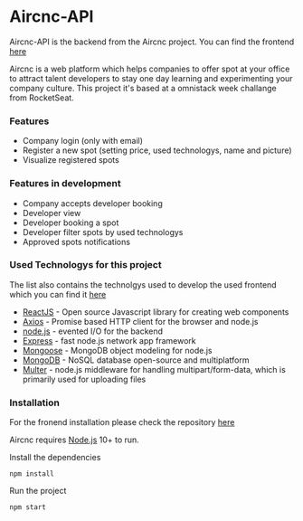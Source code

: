 # Aircnc-API

Aircnc-API is the backend from the Aircnc project. You can find the frontend [here](https://github.com/camillodev/aircnc)

Aircnc is a web platform which helps companies to offer spot at your office to attract talent developers to stay one day learning and experimenting your company culture. 
This project it's based at a omnistack week challange from RocketSeat. 


### Features

- Company login (only with email)
- Register a new spot (setting price, used technologys, name and picture) 
- Visualize registered spots


### Features in development
  - Company accepts developer booking
  - Developer view
  - Developer booking a spot
  - Developer filter spots by used technologys
  - Approved spots notifications


### Used Technologys for this project
The list also contains the technolgys used to develop the used frontend which you can find it [here](https://github.com/camillodev/aircnc)

* [ReactJS](https://pt-br.reactjs.org/) - Open source Javascript library for creating web components 
* [Axios](https://github.com/axios/axios) - Promise based HTTP client for the browser and node.js
* [node.js](https://nodejs.org/) - evented I/O for the backend
* [Express](https://expressjs.com/pt-br/) - fast node.js network app framework 
* [Mongoose](https://mongoosejs.com/) - MongoDB object modeling for node.js
* [MongoDB](https://www.mongodb.com/) - NoSQL database open-source and multiplatform
* [Multer](https://github.com/expressjs/multer) - node.js middleware for handling multipart/form-data, which is primarily used for uploading files


### Installation
For the fronend installation please check the repository [here](https://github.com/camillodev/aircnc)

Aircnc requires [Node.js](https://nodejs.org/) 10+ to run.

Install the dependencies

```
npm install 
```

Run the project

```
npm start
```



